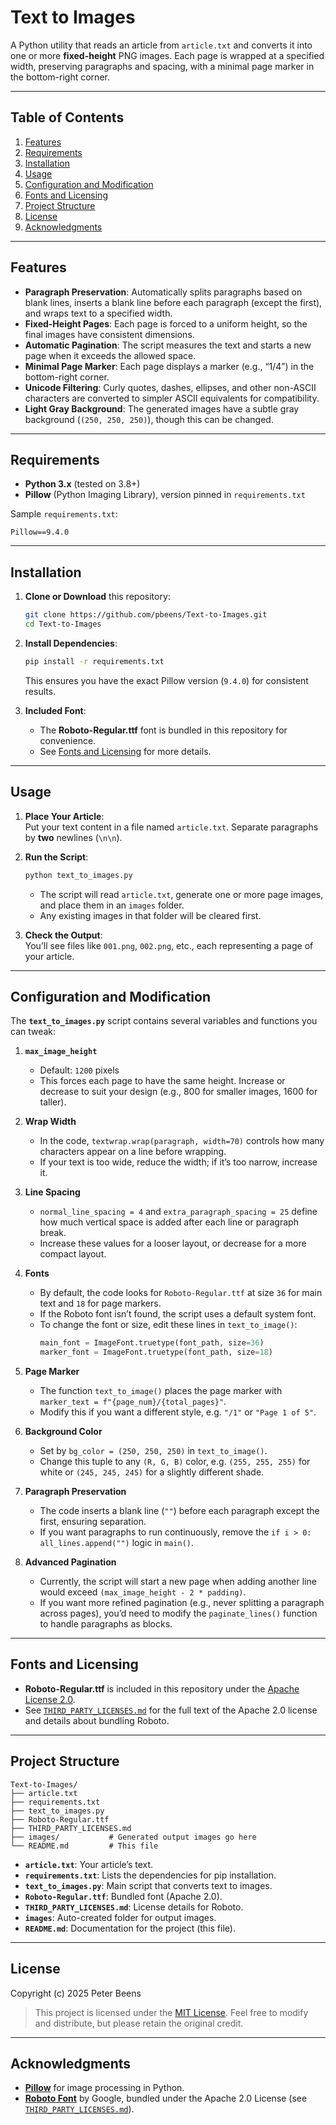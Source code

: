 # Text to Images

A Python utility that reads an article from `article.txt` and converts it into one or more **fixed-height** PNG images. Each page is wrapped at a specified width, preserving paragraphs and spacing, with a minimal page marker in the bottom-right corner.

---

## Table of Contents
1. [Features](#features)
2. [Requirements](#requirements)
3. [Installation](#installation)
4. [Usage](#usage)
5. [Configuration and Modification](#configuration-and-modification)
6. [Fonts and Licensing](#fonts-and-licensing)
7. [Project Structure](#project-structure)
8. [License](#license)
9. [Acknowledgments](#acknowledgments)

---

## Features
- **Paragraph Preservation**: Automatically splits paragraphs based on blank lines, inserts a blank line before each paragraph (except the first), and wraps text to a specified width.  
- **Fixed-Height Pages**: Each page is forced to a uniform height, so the final images have consistent dimensions.  
- **Automatic Pagination**: The script measures the text and starts a new page when it exceeds the allowed space.  
- **Minimal Page Marker**: Each page displays a marker (e.g., “1/4”) in the bottom-right corner.  
- **Unicode Filtering**: Curly quotes, dashes, ellipses, and other non-ASCII characters are converted to simpler ASCII equivalents for compatibility.  
- **Light Gray Background**: The generated images have a subtle gray background (`(250, 250, 250)`), though this can be changed.

---

## Requirements
- **Python 3.x** (tested on 3.8+)
- **Pillow** (Python Imaging Library), version pinned in `requirements.txt`

Sample `requirements.txt`:
```text
Pillow==9.4.0
```

---

## Installation

1. **Clone or Download** this repository:
   ```bash
   git clone https://github.com/pbeens/Text-to-Images.git
   cd Text-to-Images
   ```

2. **Install Dependencies**:
   ```bash
   pip install -r requirements.txt
   ```
   This ensures you have the exact Pillow version (`9.4.0`) for consistent results.

3. **Included Font**:
   - The **Roboto-Regular.ttf** font is bundled in this repository for convenience.
   - See [Fonts and Licensing](#fonts-and-licensing) for more details.

---

## Usage

1. **Place Your Article**:  
   Put your text content in a file named `article.txt`. Separate paragraphs by **two** newlines (`\n\n`).

2. **Run the Script**:
   ```bash
   python text_to_images.py
   ```
   - The script will read `article.txt`, generate one or more page images, and place them in an `images` folder.  
   - Any existing images in that folder will be cleared first.

3. **Check the Output**:  
   You’ll see files like `001.png`, `002.png`, etc., each representing a page of your article.

---

## Configuration and Modification

The **`text_to_images.py`** script contains several variables and functions you can tweak:

1. **`max_image_height`**  
   - Default: `1200` pixels  
   - This forces each page to have the same height. Increase or decrease to suit your design (e.g., 800 for smaller images, 1600 for taller).

2. **Wrap Width**  
   - In the code, `textwrap.wrap(paragraph, width=70)` controls how many characters appear on a line before wrapping.  
   - If your text is too wide, reduce the width; if it’s too narrow, increase it.

3. **Line Spacing**  
   - `normal_line_spacing = 4` and `extra_paragraph_spacing = 25` define how much vertical space is added after each line or paragraph break.  
   - Increase these values for a looser layout, or decrease for a more compact layout.

4. **Fonts**  
   - By default, the code looks for `Roboto-Regular.ttf` at size `36` for main text and `18` for page markers.  
   - If the Roboto font isn’t found, the script uses a default system font.
   - To change the font or size, edit these lines in `text_to_image()`:
     ```python
     main_font = ImageFont.truetype(font_path, size=36)
     marker_font = ImageFont.truetype(font_path, size=18)
     ```

5. **Page Marker**  
   - The function `text_to_image()` places the page marker with `marker_text = f"{page_num}/{total_pages}"`.  
   - Modify this if you want a different style, e.g. `"/1"` or `"Page 1 of 5"`.

6. **Background Color**  
   - Set by `bg_color = (250, 250, 250)` in `text_to_image()`.  
   - Change this tuple to any `(R, G, B)` color, e.g. `(255, 255, 255)` for white or `(245, 245, 245)` for a slightly different shade.

7. **Paragraph Preservation**  
   - The code inserts a blank line (`""`) before each paragraph except the first, ensuring separation.  
   - If you want paragraphs to run continuously, remove the `if i > 0: all_lines.append("")` logic in `main()`.

8. **Advanced Pagination**  
   - Currently, the script will start a new page when adding another line would exceed `(max_image_height - 2 * padding)`.  
   - If you want more refined pagination (e.g., never splitting a paragraph across pages), you’d need to modify the `paginate_lines()` function to handle paragraphs as blocks.

---

## Fonts and Licensing

- **Roboto-Regular.ttf** is included in this repository under the [Apache License 2.0](https://www.apache.org/licenses/LICENSE-2.0).  
- See [`THIRD_PARTY_LICENSES.md`](THIRD_PARTY_LICENSES.md) for the full text of the Apache 2.0 license and details about bundling Roboto.

---

## Project Structure

```
Text-to-Images/
├── article.txt
├── requirements.txt
├── text_to_images.py
├── Roboto-Regular.ttf
├── THIRD_PARTY_LICENSES.md
├── images/           # Generated output images go here
└── README.md         # This file
```

- **`article.txt`**: Your article’s text.  
- **`requirements.txt`**: Lists the dependencies for pip installation.  
- **`text_to_images.py`**: Main script that converts text to images.  
- **`Roboto-Regular.ttf`**: Bundled font (Apache 2.0).  
- **`THIRD_PARTY_LICENSES.md`**: License details for Roboto.  
- **`images`**: Auto-created folder for output images.  
- **`README.md`**: Documentation for the project (this file).

---

## License

Copyright (c) 2025 Peter Beens
> This project is licensed under the [MIT License](LICENSE). Feel free to modify and distribute, but please retain the original credit.

---

## Acknowledgments
- **[Pillow](https://pillow.readthedocs.io/)** for image processing in Python.  
- **[Roboto Font](https://fonts.google.com/specimen/Roboto)** by Google, bundled under the Apache 2.0 License (see [`THIRD_PARTY_LICENSES.md`](THIRD_PARTY_LICENSES.md)).

